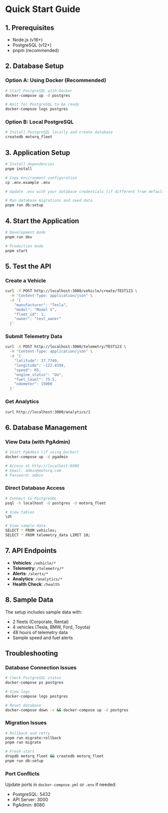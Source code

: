 # Quick Start Guide

## 1. Prerequisites
- Node.js (v16+)
- PostgreSQL (v12+)
- pnpm (recommended)

## 2. Database Setup

### Option A: Using Docker (Recommended)
```bash
# Start PostgreSQL with Docker
docker-compose up -d postgres

# Wait for PostgreSQL to be ready
docker-compose logs postgres
```

### Option B: Local PostgreSQL
```bash
# Install PostgreSQL locally and create database
createdb motorq_fleet
```

## 3. Application Setup

```bash
# Install dependencies
pnpm install

# Copy environment configuration
cp .env.example .env

# Update .env with your database credentials (if different from defaults)

# Run database migrations and seed data
pnpm run db:setup
```

## 4. Start the Application

```bash
# Development mode
pnpm run dev

# Production mode
pnpm start
```

## 5. Test the API

### Create a Vehicle
```bash
curl -X POST http://localhost:3000/vehicle/create/TEST123 \
  -H "Content-Type: application/json" \
  -d '{
    "manufacturer": "Tesla",
    "model": "Model S",
    "fleet_id": 1,
    "owner": "test_owner"
  }'
```

### Submit Telemetry Data
```bash
curl -X POST http://localhost:3000/telemetry/TEST123 \
  -H "Content-Type: application/json" \
  -d '{
    "latitude": 37.7749,
    "longitude": -122.4194,
    "speed": 65,
    "engine_status": "On",
    "fuel_level": 75.5,
    "odometer": 15000
  }'
```

### Get Analytics
```bash
curl http://localhost:3000/analytics/1
```

## 6. Database Management

### View Data (with PgAdmin)
```bash
# Start PgAdmin (if using Docker)
docker-compose up -d pgadmin

# Access at http://localhost:8080
# Email: admin@motorq.com
# Password: admin
```

### Direct Database Access
```bash
# Connect to PostgreSQL
psql -h localhost -U postgres -d motorq_fleet

# View tables
\dt

# View sample data
SELECT * FROM vehicles;
SELECT * FROM telemetry_data LIMIT 10;
```

## 7. API Endpoints

- **Vehicles**: `/vehicle/*`
- **Telemetry**: `/telemetry/*`
- **Alerts**: `/alerts/*`
- **Analytics**: `/analytics/*`
- **Health Check**: `/health`

## 8. Sample Data

The setup includes sample data with:
- 2 fleets (Corporate, Rental)
- 4 vehicles (Tesla, BMW, Ford, Toyota)
- 48 hours of telemetry data
- Sample speed and fuel alerts

## Troubleshooting

### Database Connection Issues
```bash
# Check PostgreSQL status
docker-compose ps postgres

# View logs
docker-compose logs postgres

# Reset database
docker-compose down -v && docker-compose up -d postgres
```

### Migration Issues
```bash
# Rollback and retry
pnpm run migrate:rollback
pnpm run migrate

# Fresh start
dropdb motorq_fleet && createdb motorq_fleet
pnpm run db:setup
```

### Port Conflicts
Update ports in `docker-compose.yml` or `.env` if needed:
- PostgreSQL: 5432
- API Server: 3000
- PgAdmin: 8080
